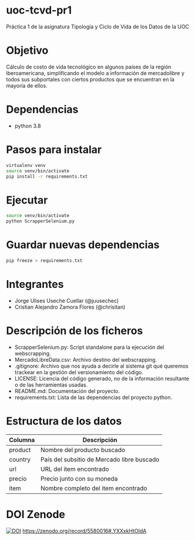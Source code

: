 # uoc-tcvd-pr1
Práctica 1 de la asignatura Tipología y Ciclo de Vida de los Datos de la UOC

# Objetivo
Cálculo de costo de vida tecnológico en algunos países de la región iberoamericana, simplificando el modelo a información de mercadolibre y todos sus subportales con ciertos productos que se encuentran en la mayoría de ellos.

# Dependencias
- python 3.8

# Pasos para instalar
```sh
virtualenv venv
source venv/bin/activate
pip install -r requirements.txt
```

# Ejecutar
```sh
source venv/bin/activate
python ScrapperSelenium.py
```

# Guardar nuevas dependencias
```sh
pip freeze > requirements.txt
```

# Integrantes
- Jorge Ulises Useche Cuellar (@juusechec)
- Cristian Alejandro Zamora Flores (@chrisitan)

# Descripción de los ficheros
- ScrapperSelenium.py: Script standalone para la ejecución del webscrapping.
- MercadoLibreData.csv: Archivo destino del webscrapping.
- .gitignore: Archivo que nos ayuda a decirle al sistema git qué queremos trackear en la gestión del versionamiento del código.
- LICENSE: Licencia del código generado, no de la información resultante o de las herramientas usadas.
- README.md: Documentación del proyecto.
- requirements.txt: Lista de las dependencias del proyecto python.

# Estructura de los datos
| Columna      | Descripción                                       |
| ------------ | -----------                                       |
| product      | Nombre del producto buscado                       |
| country      | País del subsitio de Mercado libre buscado        |
| url          | URL del item encontrado                           |
| precio       | Precio junto con su moneda                        |
| item         | Nombre completo del item encontrado               |

# DOI Zenode
[![DOI](https://zenodo.org/badge/DOI/10.5281/zenodo.5580016.svg)](https://doi.org/10.5281/zenodo.5580016)
https://zenodo.org/record/5580016#.YXXxkHtOldA

